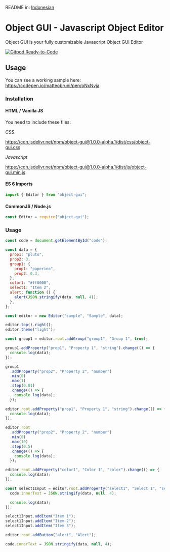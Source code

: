 README in: [Indonesian](./README-ID.md)

# Object GUI - Javascript Object Editor

Object GUI is your fully customizable Javascript Object GUI Editor

[![Gitpod Ready-to-Code](https://img.shields.io/badge/Gitpod-ready--to--code-blue?logo=gitpod)](https://gitpod.io/#https://github.com/matteobruni/object-gui)

## Usage

You can see a working sample here: <https://codepen.io/matteobruni/pen/oNxNvja>

### Installation

#### HTML / Vanilla JS

You need to include these files:

_CSS_

<https://cdn.jsdelivr.net/npm/object-gui@1.0.0-alpha.1/dist/css/object-gui.css>

_Javascript_

<https://cdn.jsdelivr.net/npm/object-gui@1.0.0-alpha.1/dist/js/object-gui.min.js>

#### ES 6 Imports

```javascript
import { Editor } from "object-gui";
```

#### CommonJS / Node.js

```javascript
const Editor = require("object-gui");
```

### Usage

```javascript
const code = document.getElementById("code");

const data = {
  prop1: "pluto",
  prop2: 3,
  group1: {
    prop1: "paperino",
    prop2: 0.3,
  },
  color1: "#ff0000",
  select1: "Item 2",
  alert: function () {
    alert(JSON.stringify(data, null, 4));
  },
};

const editor = new Editor("sample", "Sample", data);

editor.top().right();
editor.theme("light");

const group1 = editor.root.addGroup("group1", "Group 1", true);

group1.addProperty("prop1", "Property 1", "string").change(() => {
  console.log(data);
});

group1
  .addProperty("prop2", "Property 2", "number")
  .min(0)
  .max(1)
  .step(0.01)
  .change(() => {
    console.log(data);
  });

editor.root.addProperty("prop1", "Property 1", "string").change(() => {
  console.log(data);
});

editor.root
  .addProperty("prop2", "Property 2", "number")
  .min(0)
  .max(10)
  .step(0.5)
  .change(() => {
    console.log(data);
  });

editor.root.addProperty("color1", "Color 1", "color").change(() => {
  console.log(data);
});

const select1Input = editor.root.addProperty("select1", "Select 1", "select").change(() => {
  code.innerText = JSON.stringify(data, null, 4);

  console.log(data);
});

select1Input.addItem("Item 1");
select1Input.addItem("Item 2");
select1Input.addItem("Item 3");

editor.root.addButton("alert", "Alert");

code.innerText = JSON.stringify(data, null, 4);
```
